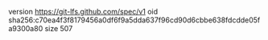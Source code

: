 version https://git-lfs.github.com/spec/v1
oid sha256:c70ea4f3f8179456a0df6f9a5dda637f96cd90d6cbbe638fdcdde05fa9300a80
size 507
